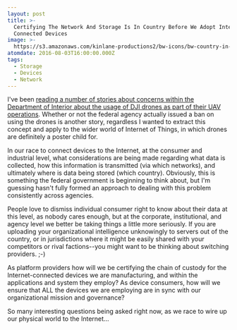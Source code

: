 ```yaml
---
layout: post
title: >-
  Certifying The Network And Storage Is In Country Before We Adopt Internet
  Connected Devices
image: >-
  https://s3.amazonaws.com/kinlane-productions2/bw-icons/bw-country-in-database.png
atomdate: 2016-08-03T16:00:00.000Z
tags:
  - Storage
  - Devices
  - Network
---
```

I've been [reading a number of stories about concerns within the Department of Interior about the usage of DJI drones as part of their UAV operations](https://integriography.wordpress.com/2016/07/11/doidoe-did-not-ban-dji-products-but/). Whether or not the federal agency actually issued a ban on using the drones is another story, regardless I wanted to extract this concept and apply to the wider world of Internet of Things, in which drones are definitely a poster child for.

In our race to connect devices to the Internet, at the consumer and industrial level, what considerations are being made regarding what data is collected, how this information is transmitted (via which networks), and ultimately where is data being stored (which country). Obviously, this is something the federal government is beginning to think about, but I'm guessing hasn't fully formed an approach to dealing with this problem consistently across agencies. 

People love to dismiss individual consumer right to know about their data at this level, as nobody cares enough, but at the corporate, institutional, and agency level we better be taking things a little more seriously. If you are uploading your organizational intelligence unknowingly to servers out of the country, or in jurisdictions where it might be easily shared with your competitors or rival factions--you might want to be thinking about switching providers. ;-)

As platform providers how will we be certifying the chain of custody for the Internet-connected devices we are manufacturing, and within the applications and system they employ? As device consumers, how will we ensure that ALL the devices we are employing are in sync with our organizational mission and governance? 

So many interesting questions being asked right now, as we race to wire up our physical world to the Internet...